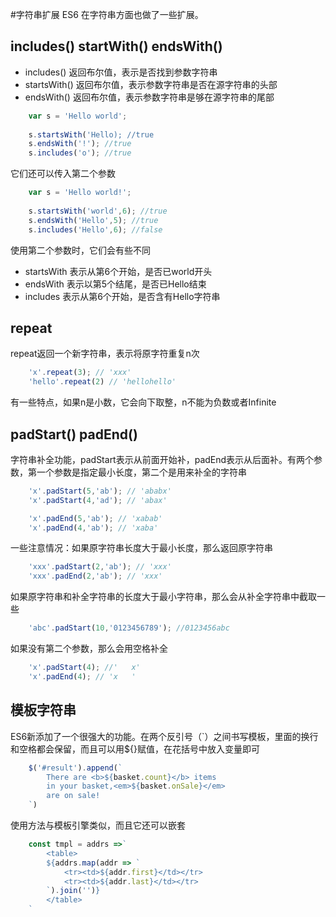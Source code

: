 #字符串扩展
ES6 在字符串方面也做了一些扩展。

## includes() startWith() endsWith()
- includes() 返回布尔值，表示是否找到参数字符串
- startsWith() 返回布尔值，表示参数字符串是否在源字符串的头部
- endsWith() 返回布尔值，表示参数字符串是够在源字符串的尾部

```javascript
	var s = 'Hello world';
	
	s.startsWith('Hello); //true
	s.endsWith('!'); //true
	s.includes('o'); //true
``` 
它们还可以传入第二个参数
```javascript
	var s = 'Hello world!';
	
	s.startsWith('world',6); //true
	s.endsWith('Hello',5); //true
	s.includes('Hello',6); //false
```
使用第二个参数时，它们会有些不同
- startsWith 表示从第6个开始，是否已world开头
- endsWith 表示以第5个结尾，是否已Hello结束
- includes 表示从第6个开始，是否含有Hello字符串

## repeat
repeat返回一个新字符串，表示将原字符重复n次
```javascript
	'x'.repeat(3); // 'xxx'
	'hello'.repeat(2) // 'hellohello'
```
有一些特点，如果n是小数，它会向下取整，n不能为负数或者Infinite

## padStart() padEnd()
字符串补全功能，padStart表示从前面开始补，padEnd表示从后面补。有两个参数，第一个参数是指定最小长度，第二个是用来补全的字符串
```javascript
	'x'.padStart(5,'ab'); // 'ababx'
	'x'.padStart(4,'ad'); // 'abax'

	'x'.padEnd(5,'ab'); // 'xabab'
	'x'.padEnd(4,'ab'); // 'xaba'
```
一些注意情况：如果原字符串长度大于最小长度，那么返回原字符串
```javascript
	'xxx'.padStart(2,'ab'); // 'xxx'
	'xxx'.padEnd(2,'ab'); // 'xxx'
```
如果原字符串和补全字符串的长度大于最小字符串，那么会从补全字符串中截取一些
```javascript
	'abc'.padStart(10,'0123456789'); //0123456abc
```
如果没有第二个参数，那么会用空格补全
```javascript
	'x'.padStart(4); //'   x'
	'x'.padEnd(4); // 'x   '
```

## 模板字符串
ES6新添加了一个很强大的功能。在两个反引号（`）之间书写模板，里面的换行和空格都会保留，而且可以用${}赋值，在花括号中放入变量即可

```javascript
	$('#result').append(`
		There are <b>${basket.count}</b> items
		in your basket,<em>${basket.onSale}</em>
		are on sale!
	`)
```
使用方法与模板引擎类似，而且它还可以嵌套
```javascript
	const tmpl = addrs =>`
		<table>
		${addrs.map(addr => `
			<tr><td>${addr.first}</td></tr>
			<tr><td>${addr.last}</td></tr>
		`).join('')}
		</table>
	`
```

